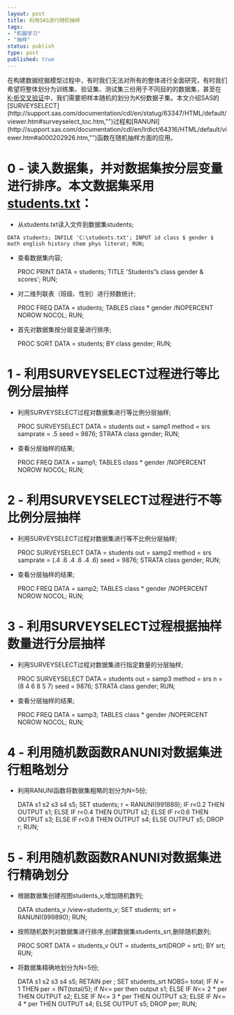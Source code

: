 ```yaml
--- 
layout: post
title: 利用SAS进行随机抽样
tags: 
- "机器学习"
- "抽样"
status: publish
type: post
published: true
---
```

在构建数据挖掘模型过程中，有时我们无法对所有的整体进行全面研究，有时我们希望将整体划分为训练集、验证集、测试集三份用于不同目的的数据集，甚至在[K-折交叉验证](http://en.wikipedia.org/wiki/Cross-validation_(statistics),"")中，我们需要把样本随机的划分为K份数据子集。本文介绍SAS的[SURVEYSELECT](http://support.sas.com/documentation/cdl/en/statug/63347/HTML/default/viewer.htm#surveyselect_toc.htm,"")过程和[RANUNI](http://support.sas.com/documentation/cdl/en/lrdict/64316/HTML/default/viewer.htm#a000202926.htm,"")函数在随机抽样方面的应用。

# 0 - 读入数据集，并对数据集按分层变量进行排序。本文数据集采用[students.txt](http://sdrv.ms/1cGK6CD,"")：

* 从students.txt读入文件到数据集students;

`
    DATA students;
        INFILE 'C:\students.txt';
        INPUT id class $ gender $ math english history chem phys literat;
    RUN;
`
	
* 查看数据集内容;

    PROC PRINT DATA = students;
        TITLE 'Students”s class gender & scores';
    RUN;

* 对二维列联表（班级、性别）进行频数统计;

    PROC FREQ DATA = students;
        TABLES class * gender /NOPERCENT NOROW NOCOL;
RUN;

* 首先对数据集按分层变量进行排序;

    PROC SORT DATA = students;
        BY class gender;
    RUN;


# 1 - 利用SURVEYSELECT过程进行等比例分层抽样

* 利用SURVEYSELECT过程对数据集进行等比例分层抽样;

    PROC SURVEYSELECT DATA = students out = samp1 method = srs samprate = .5 seed = 9876;
        STRATA class gender;
    RUN; 

* 查看分层抽样的结果;

    PROC FREQ DATA = samp1;
        TABLES class * gender /NOPERCENT NOROW NOCOL;
    RUN;


# 2 - 利用SURVEYSELECT过程进行不等比例分层抽样

* 利用SURVEYSELECT过程对数据集进行等不比例分层抽样;

    PROC SURVEYSELECT DATA = students out = samp2 method = srs samprate = (.4 .6 .4 .6 .4 .6) seed = 9876;
        STRATA class gender;
    RUN;

* 查看分层抽样的结果;

    PROC FREQ DATA = samp2;
        TABLES class * gender /NOPERCENT NOROW NOCOL;
    RUN;

# 3 - 利用SURVEYSELECT过程根据抽样数量进行分层抽样

* 利用SURVEYSELECT过程对数据集进行指定数量的分层抽样;

    PROC SURVEYSELECT DATA = students out = samp3 method = srs n = (8 4 6 8 5 7) seed = 9876;
        STRATA class gender;
    RUN;

* 查看分层抽样的结果;

    PROC FREQ DATA = samp3;
        TABLES class * gender /NOPERCENT NOROW NOCOL;
    RUN;


# 4 - 利用随机数函数RANUNI对数据集进行粗略划分

* 利用RANUNI函数将数据集粗略的划分为N=5份;

    DATA s1 s2 s3 s4 s5;
        SET students;
        r = RANUNI(991889);
        IF r<0.2 THEN OUTPUT s1;
        ELSE IF r<0.4 THEN OUTPUT s2;
        ELSE IF r<0.6 THEN OUTPUT s3;
        ELSE IF r<0.8 THEN OUTPUT s4;
        ELSE OUTPUT s5;
        DROP r;
    RUN;


# 5 - 利用随机数函数RANUNI对数据集进行精确划分

* 根据数据集创建视图students_v,增加随机数列;

    DATA students_v /view=students_v;
        SET students;
        srt = RANUNI(999890);
    RUN;

* 按照随机数列对数据集进行排序,创建数据集students_srt,删除随机数列;

    PROC SORT DATA = students_v OUT = students_srt(DROP = srt); 
        BY srt; 
    RUN;

*  将数据集精确地划分为N=5份;

    DATA s1 s2 s3 s4 s5;
        RETAIN per ;
        SET students_srt NOBS= total;
        IF _N_ = 1 THEN per = INT(total/5);
        if _N_<= per then output s1;
        ELSE IF _N_<= 2 * per THEN OUTPUT s2;
        ELSE IF _N_<= 3 * per THEN OUTPUT s3;
        ELSE IF _N_<= 4 * per THEN OUTPUT s4;
        ELSE OUTPUT s5;
        DROP per;
    RUN;